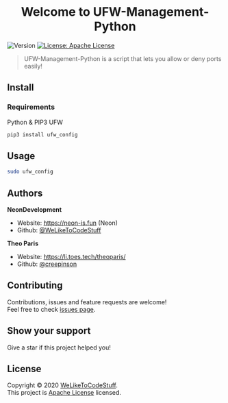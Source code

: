 <h1 align="center">Welcome to UFW-Management-Python </h1>
<p>
  <img alt="Version" src="https://img.shields.io/badge/version-1.0-blue.svg?cacheSeconds=2592000" />
  <a href="https://apache.org/licenses/LICENSE-2.0.txt" target="_blank">
    <img alt="License: Apache License" src="https://img.shields.io/badge/License-Apache License-yellow.svg" />
  </a>
  </a>
</p>

> UFW-Management-Python is a script that lets you allow or deny ports easily!


## Install

### Requirements
Python & PIP3
UFW

```sh
pip3 install ufw_config
```


## Usage

```sh
sudo ufw_config
```

## Authors

 **NeonDevelopment**


* Website: https://neon-is.fun (Neon)
* Github: [@WeLikeToCodeStuff](https://github.com/WeLikeToCodeStuff)

 **Theo Paris**


* Website: https://li.toes.tech/theoparis/
* Github: [@creepinson](https://github.com/creepinson)


##  Contributing

Contributions, issues and feature requests are welcome!<br />Feel free to check [issues page](https://github.com/WeLikeToCodeStuff/UFW-Management-Python/issues). 

## Show your support

Give a star if this project helped you!

##  License

Copyright © 2020 [WeLikeToCodeStuff](https://github.com/WeLikeToCodeStuff).<br />
This project is [Apache License](https://apache.org/licenses/LICENSE-2.0.txt) licensed.
